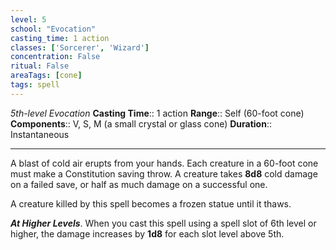 ```yaml
---
level: 5
school: "Evocation"
casting_time: 1 action
classes: ['Sorcerer', 'Wizard']
concentration: False
ritual: False
areaTags: [cone]
tags: spell
---
```


_5th-level Evocation_
**Casting Time**:: 1 action
**Range**:: Self (60-foot cone)
**Components**:: V, S, M (a small crystal or glass cone)
**Duration**:: Instantaneous

---

A blast of cold air erupts from your hands. Each creature in a 60-foot cone must make a Constitution saving throw. A creature takes **8d8** cold damage on a failed save, or half as much damage on a successful one.

A creature killed by this spell becomes a frozen statue until it thaws.


**_At Higher Levels_**. When you cast this spell using a spell slot of 6th level or higher, the damage increases by **1d8** for each slot level above 5th.


